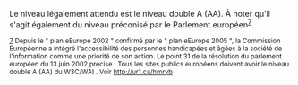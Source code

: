 Le niveau légalement attendu est le niveau double A (AA). À noter qu'il s'agit également du niveau préconisé par le Parlement européen<sup id="body-ftn7">[7](#ftn7)</sup>.

<sub id="ftn7">[7](#body-ftn7) Depuis le " plan eEurope 2002 " confirmé par le " plan eEurope 2005 ", la Commission Européenne a intégré l'accessibilité des personnes handicapées et âgées à la société de l'information comme une priorité de son action. Le point 31 de la résolution du parlement européen du 13 juin 2002 précise :  Tous les sites publics européens doivent avoir le niveau double A (AA) du W3C/WAI . Voir http://ur1.ca/hmryb</sub>
